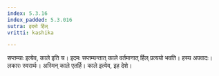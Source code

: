 ```yaml
---
index: 5.3.16
index_padded: 5.3.016
sutra: इदमो र्हिल्
vritti: kashika

---
```

सप्तम्याः इत्येव, काले इति च। इदमः सप्तम्यन्तात् काले वर्तमानात् र्हिल् प्रत्ययो भवति। हस्य अपवादः। लकारः स्वरार्थः। अस्मिन् काले एतर्हि। काले इत्येव, इह देशे।